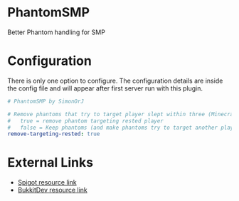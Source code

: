 # PhantomSMP
Better Phantom handling for SMP

# Configuration
There is only one option to configure.  The configuration details are inside
the config file and will appear after first server run with this plugin.

```yml
# PhantomSMP by SimonOrJ

# Remove phantoms that try to target player slept within three (Minecraft) days?
#   true = remove phantom targeting rested player
#   false = Keep phantoms (and make phantoms try to target another player)
remove-targeting-rested: true

```

# External Links

* [Spigot resource link](https://www.spigotmc.org/resources/phantomsmp.59721/)
* [BukkitDev resource link](https://dev.bukkit.org/projects/phantom-smp)
